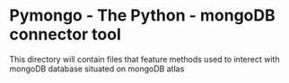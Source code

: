 # Pymongo - The Python - mongoDB connector tool

This directory will contain files that feature methods used to interect with mongoDB database situated on mongoDB atlas
